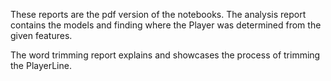 These reports are the pdf version of the notebooks. The analysis report contains the models and finding where the Player was determined from the given features. 

The word trimming report explains and showcases the process of trimming the PlayerLine. 
